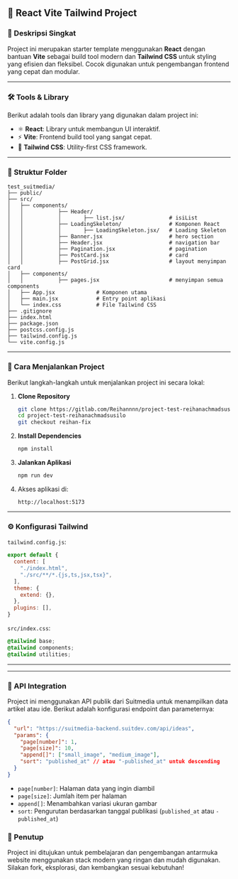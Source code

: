 ## 🚀 React Vite Tailwind Project

### 🧾 Deskripsi Singkat
Project ini merupakan starter template menggunakan **React** dengan bantuan **Vite** sebagai build tool modern dan **Tailwind CSS** untuk styling yang efisien dan fleksibel. Cocok digunakan untuk pengembangan frontend yang cepat dan modular.

---

### 🛠️ Tools & Library
Berikut adalah tools dan library yang digunakan dalam project ini:

- ⚛️ **React**: Library untuk membangun UI interaktif.
- ⚡ **Vite**: Frontend build tool yang sangat cepat.
- 🎨 **Tailwind CSS**: Utility-first CSS framework.

---

### 📂 Struktur Folder
```
test_suitmedia/
├── public/
├── src/
│   ├── components/
│   │           ├── Header/
│   │           │       ├── list.jsx/              # isiList
│   │           ├── LoadingSkeleton/               # Komponen React
│   │           │       ├── LoadingSkeleton.jsx/   # Loading Skeleton
│   │           ├── Banner.jsx                     # hero section
│   │           ├── Header.jsx                     # navigation bar
│   │           ├── Pagination.jsx                 # pagination
│   │           ├── PostCard.jsx                   # card
│   │           ├── PostGrid.jsx                   # layout menyimpan card
│   ├── components/
│   │           ├── pages.jsx                      # menyimpan semua components
│   ├── App.jsx             # Komponen utama
│   ├── main.jsx            # Entry point aplikasi
│   └── index.css           # File Tailwind CSS
├── .gitignore
├── index.html
├── package.json
├── postcss.config.js
├── tailwind.config.js
└── vite.config.js
```

---

### 🧪 Cara Menjalankan Project
Berikut langkah-langkah untuk menjalankan project ini secara lokal:

1. **Clone Repository**
   ```bash
   git clone https://gitlab.com/Reihannnn/project-test-reihanachmadsusilo.git
   cd project-test-reihanachmadsusilo
   git checkout reihan-fix
   ```

2. **Install Dependencies**
   ```bash
   npm install
   ```

3. **Jalankan Aplikasi**
   ```bash
   npm run dev
   ```

4. Akses aplikasi di:
   ```
   http://localhost:5173
   ```

---

### ⚙️ Konfigurasi Tailwind
`tailwind.config.js`:
```js
export default {
  content: [
    "./index.html",
    "./src/**/*.{js,ts,jsx,tsx}",
  ],
  theme: {
    extend: {},
  },
  plugins: [],
}
```

`src/index.css`:
```css
@tailwind base;
@tailwind components;
@tailwind utilities;
```

---


---

### 🔌 API Integration
Project ini menggunakan API publik dari Suitmedia untuk menampilkan data artikel atau ide. Berikut adalah konfigurasi endpoint dan parameternya:

```json
{
  "url": "https://suitmedia-backend.suitdev.com/api/ideas",
  "params": {
    "page[number]": 1,
    "page[size]": 10,
    "append[]": ["small_image", "medium_image"],
    "sort": "published_at" // atau "-published_at" untuk descending
  }
}
```

- `page[number]`: Halaman data yang ingin diambil
- `page[size]`: Jumlah item per halaman
- `append[]`: Menambahkan variasi ukuran gambar
- `sort`: Pengurutan berdasarkan tanggal publikasi (`published_at` atau `-published_at`)


### 🙌 Penutup
Project ini ditujukan untuk pembelajaran dan pengembangan antarmuka website menggunakan stack modern yang ringan dan mudah digunakan. Silakan fork, eksplorasi, dan kembangkan sesuai kebutuhan!